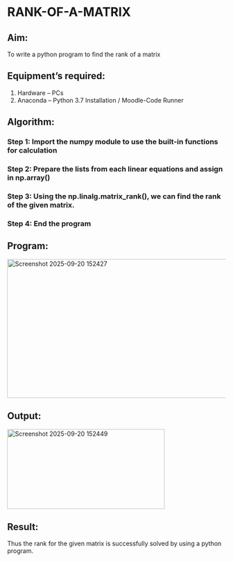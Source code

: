# RANK-OF-A-MATRIX
## Aim:
To write a python program to find the rank of a matrix
## Equipment’s required:
1. 	Hardware – PCs
2. 	Anaconda – Python 3.7 Installation / Moodle-Code Runner
## Algorithm:
### Step 1:  Import the numpy module to use the built-in functions for calculation
### Step 2: Prepare the lists from each linear equations and assign in np.array()
### Step 3: Using the np.linalg.matrix_rank(), we can find the rank of the given matrix.
### Step 4: End the program
## Program:
<img width="854" height="320" alt="Screenshot 2025-09-20 152427" src="https://github.com/user-attachments/assets/607b3b01-8638-4367-a207-6519d8997487" />

## Output:
<img width="363" height="184" alt="Screenshot 2025-09-20 152449" src="https://github.com/user-attachments/assets/f72f85da-9a8e-49ff-b4d4-029a2ed3ebef" />

## Result:
Thus the rank for the given matrix is successfully solved by  using a python program.

